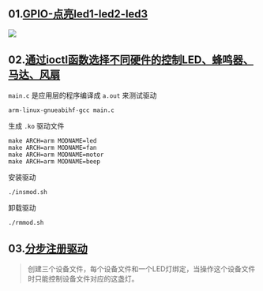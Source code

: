 ## 01.[GPIO-点亮led1-led2-led3](https://github.com/zhuang-xd/demo-code/tree/master/linux%E9%A9%B1%E5%8A%A8/01.GPIO-%E7%82%B9%E4%BA%AEled1-led2-led3)

![](assets/Video_20230704_080057_159.gif)

## 02.[通过ioctl函数选择不同硬件的控制LED、蜂鸣器、马达、风扇](https://github.com/zhuang-xd/demo-code/tree/master/linux%E9%A9%B1%E5%8A%A8/02.%E9%80%9A%E8%BF%87ioctl%E5%87%BD%E6%95%B0%E9%80%89%E6%8B%A9%E4%B8%8D%E5%90%8C%E7%A1%AC%E4%BB%B6%E7%9A%84%E6%8E%A7%E5%88%B6LED%E3%80%81%E8%9C%82%E9%B8%A3%E5%99%A8%E3%80%81%E9%A9%AC%E8%BE%BE%E3%80%81%E9%A3%8E%E6%89%87)

`main.c` 是应用层的程序编译成 `a.out` 来测试驱动

```shell
arm-linux-gnueabihf-gcc main.c
```

生成 `.ko` 驱动文件

```shell
make ARCH=arm MODNAME=led
make ARCH=arm MODNAME=fan
make ARCH=arm MODNAME=motor
make ARCH=arm MODNAME=beep
```

安装驱动

```shell
./insmod.sh
```

卸载驱动

```shell
./rmmod.sh
```

## 03.[分步注册驱动](https://github.com/zhuang-xd/demo-code/tree/master/linux%E9%A9%B1%E5%8A%A8/03.%20%E5%88%86%E6%AD%A5%E6%B3%A8%E5%86%8C%EF%BC%8C%E6%AF%8F%E4%B8%AA%E8%AE%BE%E5%A4%87%E6%96%87%E4%BB%B6%E6%8E%A7%E5%88%B6%E4%B8%80%E4%B8%AALED)

> 创建三个设备文件，每个设备文件和一个LED灯绑定，当操作这个设备文件时只能控制设备文件对应的这盏灯。
